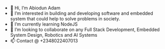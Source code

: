 - 👋 Hi, I’m Abiodun Adam
- 👀 I’m interested in building and developing software and embedded system that could help to solve problems in society.
- 🌱 I’m currently learning NodeJS
- 💞️ I’m looking to collaborate on any Full Stack Development, Embedded System Design, Robotics and AI Systems
- 📫 Contact @ +2348022407013

<!---
herbeysoft-team/herbeysoft-team is a ✨ special ✨ repository because its `README.md` (this file) appears on your GitHub profile.
You can click the Preview link to take a look at your changes.
--->
